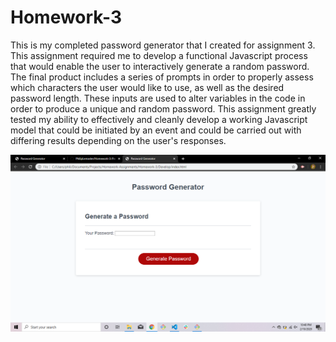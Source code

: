 # Homework-3
This is my completed password generator that I created for assignment 3. This assignment required me to develop a functional Javascript process that would enable the user to interactively generate a random password. The final product includes a series of prompts in order to properly assess which characters the user would like to use, as well as the desired password length. These inputs are used to alter variables in the code in order to produce a unique and random password.
This assignment greatly tested my ability to effectively and cleanly develop a working Javascript model that could be initiated by an event and could be carried out with differing results depending on the user's responses.

![password generator](Assets\homework-3-screen.png)
